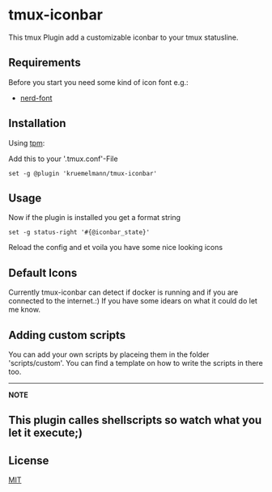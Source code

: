 tmux-iconbar
============

This tmux Plugin add a customizable iconbar to your tmux statusline.

Requirements
------------

Before you start you need some kind of icon font e.g.:

* [nerd-font](https://github.com/ryanoasis/nerd-fonts)


Installation
------------

Using [tpm](https://github.com/tmux-plugins/tpm):

Add this to your '.tmux.conf'-File
```tmux
set -g @plugin 'kruemelmann/tmux-iconbar'
```

Usage
-----

Now if the plugin is installed you get a format string
```tmux
set -g status-right '#{@iconbar_state}'
```
Reload the config and et voila you have some nice looking icons


Default Icons
-------------

Currently tmux-iconbar can detect if docker is running and if you are connected to the internet.:)
If you have some idears on what it could do let me know.

Adding custom scripts
---------------------

You can add your own scripts by placeing them in the folder 'scripts/custom'.
You can find a template on how to write the scripts in there too.


---
**NOTE**

This plugin calles shellscripts so watch what you let it execute;)
---

## License
[MIT](https://choosealicense.com/licenses/mit/)
